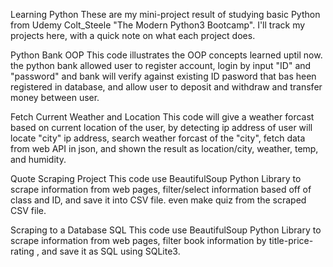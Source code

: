 Learning Python
These are my mini-project result of studying basic Python from Udemy Colt_Steele "The Modern Python3 Bootcamp". 
I'll track my projects here, with a quick note on what each project does.


Python Bank OOP
This code illustrates the OOP concepts learned uptil now. the python bank allowed user to register account, login by input "ID" and "password" and bank will verify against existing ID pasword that bas heen registered in database, and allow user to deposit and withdraw and transfer money between user.


Fetch Current Weather and Location
This code will give a weather forcast based on current location of the user, by detecting ip address of user will locate "city" ip address, search weather forcast of the "city", fetch data from web API in json, and shown the result as location/city, weather, temp, and humidity.


Quote Scraping Project
This code use BeautifulSoup Python Library to scrape information from web pages, filter/select information based off of class and ID, and save it into CSV file. even make quiz from the scraped CSV file.


Scraping to a Database SQL
This code use BeautifulSoup Python Library to scrape information from web pages, filter book information by title-price-rating , and save it as SQL using SQLite3.
